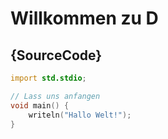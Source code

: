 # Willkommen zu D

## {SourceCode}

```d
import std.stdio;

// Lass uns anfangen
void main() {
    writeln("Hallo Welt!");
}
```
